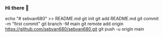 ### Hi there 👋

<!--
**sebvan680/sebvan680** is a ✨ _special_ ✨ repository because its `README.md` (this file) appears on your GitHub profile.

Here are some ideas to get you started:

- 🔭 I’m currently working on ...
- 🌱 I’m currently learning ...
- 👯 I’m looking to collaborate on ...
- 🤔 I’m looking for help with ...
- 💬 Ask me about ...
- 📫 How to reach me: ...
- 😄 Pronouns: ...
- ⚡ Fun fact: ...
-->
echo "# sebvan680" >> README.md
git init
git add README.md
git commit -m "first commit"
git branch -M main
git remote add origin https://github.com/sebvan680/sebvan680.git
git push -u origin main



